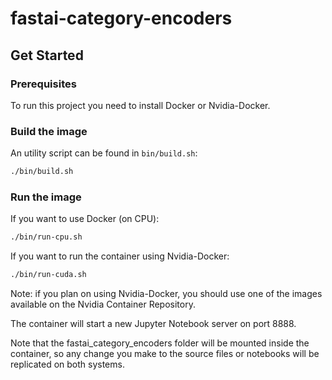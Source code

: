 # fastai-category-encoders

## Get Started

### Prerequisites

To run this project you need to install Docker or Nvidia-Docker.

### Build the image

An utility script can be found in `bin/build.sh`:

```bash
./bin/build.sh
```

### Run the image

If you want to use Docker (on CPU):

```bash
./bin/run-cpu.sh
```

If you want to run the container using Nvidia-Docker:

```bash
./bin/run-cuda.sh
```

Note: if you plan on using Nvidia-Docker, you should use one of the images available on the Nvidia Container Repository.

The container will start a new Jupyter Notebook server on port 8888.

Note that the fastai_category_encoders folder will be mounted inside the container, so any change you make to the source files or notebooks will be replicated on both systems.
